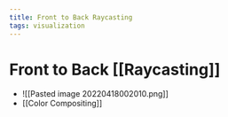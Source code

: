 ```yaml
---
title: Front to Back Raycasting
tags: visualization
---
```


# Front to Back [[Raycasting]]
- ![[Pasted image 20220418002010.png]]
- [[Color Compositing]]
















